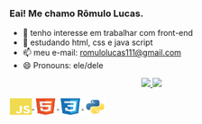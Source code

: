 ### Eai! Me chamo Rômulo Lucas.

- 🔭 tenho interesse em trabalhar com front-end
- 🌱 estudando html, css e java script
- 📫 meu e-mail: romulolucas111@gmail.com
- 😄 Pronouns: ele/dele

<div align="center">
  <a href="https://github.com/Lucaalencar">
  <img height="180em" src="https://github-readme-stats.vercel.app/api?username=Lucaalencar&show_icons=true&theme=midnight-purple&include_all_commits=true&count_private=true"/>
  <img height="180em" src="https://github-readme-stats.vercel.app/api/top-langs/?username=Lucaalencar&layout=compact&langs_count=7&theme=midnight-purple"/>
</div>

<div style="display: inline_block"><br>
  <img align="center" alt="Rafa-Js" height="30" width="40" src="https://raw.githubusercontent.com/devicons/devicon/master/icons/javascript/javascript-plain.svg">
  <img align="center" alt="Rafa-HTML" height="30" width="40" src="https://raw.githubusercontent.com/devicons/devicon/master/icons/html5/html5-original.svg">
  <img align="center" alt="Rafa-CSS" height="30" width="40" src="https://raw.githubusercontent.com/devicons/devicon/master/icons/css3/css3-original.svg">
  <img align="center" alt="Rafa-Python" height="30" width="40" src="https://raw.githubusercontent.com/devicons/devicon/master/icons/python/python-original.svg">
</div>

##
